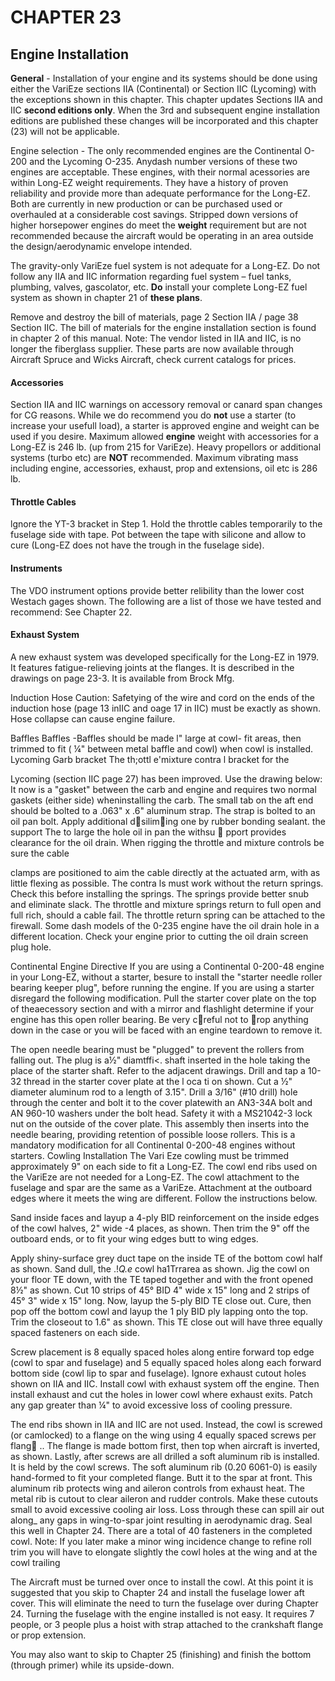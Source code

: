 # CHAPTER 23 

## Engine Installation 

**General** - Installation of your engine and its systems should be done using either the VariEze sections IIA (Continental) or Section IIC (Lycoming) with the exceptions shown in this chapter.
This chapter updates Sections IIA and IIC **second editions only**.
When the 3rd and subsequent engine installation editions are published these changes will be incorporated and this chapter (23) will not be applicable. 

Engine selection - The only recommended engines are the Continental O-200 and the Lycoming O-235.
Anydash number versions of these two engines are acceptable. 
These engines, with their normal acessories are within Long-EZ weight requirements.
They have a history of proven reliability and provide more than adequate performance for the Long-EZ.
Both are currently in new production or can be purchased used or overhauled at a considerable cost savings.
Stripped down versions of higher horsepower engines do meet the **weight** requirement but are not recommended because the aircraft would be operating in an area outside the design/aerodynamic envelope intended. 

The gravity-only VariEze fuel system is not adequate for a Long-EZ.
Do not follow any IIA and IIC information regarding fuel system – fuel tanks, plumbing, valves, gascolator, etc.
**Do** install your complete Long-EZ fuel system as shown in chapter 21 of **these plans**.

Remove and destroy the bill of materials, page 2 Section IIA / page 38 Section IIC.
The bill of materials for the engine installation section is found in chapter 2 of this manual.
Note: The vendor listed in IIA and IIC, is no longer the fiberglass supplier.
These parts are now available through Aircraft Spruce and Wicks Aircraft, check current catalogs for prices.

#### Accessories

Section IIA and IIC warnings on accessory removal or canard span changes for CG reasons.
While we do recommend you do **not** use a starter (to increase your usefull load), a starter is approved engine and weight can be used if you desire.
Maximum allowed **engine** weight with accessories for a Long-EZ is 246 lb. (up from 215 for VariEze).
Heavy propellors or additional systems (turbo etc) are **NOT** recommended.
Maximum vibrating mass including engine, accessories, exhaust, prop and extensions, oil etc is 286 lb. 

#### Throttle Cables

lgnore the YT-3 bracket in Step 1.
Hold the throttle cables temporarily to the fuselage side with tape.
Pot between the tape with silicone and allow to cure (Long-EZ does not have the trough in the fuselage side). 

#### Instruments

The VDO instrument options provide better relibility than the lower cost Westach gages shown.
The following are a list of those we have tested and recommend: See Chapter 22.

#### Exhaust System

A new exhaust system was developed specifically for the Long-EZ in 1979.
It features fatigue-relieving joints at the flanges.
It is described in the drawings on page 23-3.
It is available from Brock Mfg.

Induction Hose 
Caution: Safetying of the wire and cord on the ends 
of the induction hose (page 13 inIIC and oage 17 in 
IIC) must be exactly as shown. Hose collapse can cause engine failure. 

Baffles 
Baffles -Baffles should be made l" large at cowl-
fit areas, then trimmed to fit ( ¼" between metal baffle and cowl) when cowl is installed. 
Lycoming Garb bracket 
The th;ottl e'mixture contra l bracket for the

Lycoming 
(section IIC page 27) has been improved. Use the drawing below: It now is a "gasket" between the carb and 
engine and requires two normal gaskets (either side) 
wheninstalling the carb. The small tab on the aft 
end should be bolted to a .063" x .6" aluminum strap. 
The strap is bolted to an oil pan bolt. Apply additional 
d􀀞silim􀀟ing one by rubber bonding sealant. the support The to large the hole oil in pan the withsu 
􀀢 pport provides clearance for the oil drain. When rigging
the throttle and mixture controls be sure the cable 

clamps are positioned to aim the cable directly at 
the actuated arm, with as little flexing as possible. The contra ls must work without the return springs. Check this before installing the springs. The springs provide better snub and eliminate slack. The throttle and 
mixture springs return to full open and full rich, 
should a cable fail. The throttle return spring can 
be attached to the firewall. Some dash models of the 0-235 engine have the oil drain hole in a different 
location. Check your engine prior to cutting the oil drain screen plug hole.

Continental Engine Directive 
If you are using a Continental 0-200-48 engine in your Long-EZ, without a starter, besure to install the 
"starter needle roller bearing keeper plug", before 
running the engine. If you are using a starter 
disregard the following modification. 
Pull the starter cover plate on the top of theaecessory section and with a mirror and flashlight determine 
if your engine has this open roller bearing. Be very 
c􀀞reful not to 􀀥rop anything down in the case or you will be faced with an engine teardown to remove it. 

The open needle bearing must be "plugged" to prevent 
the rollers from falling out. The plug is a½" diamtffi<. shaft inserted in the hole taking the place of the 
starter shaft. Refer to the adjacent drawings. Drill and tap a 10-32 thread in the starter cover plate at 
the l oca ti on shown. Cut a ½" diameter aluminum rod 
to a length of 3.15". Drill a 3/16" (#10 drill) hole 
through the center and bolt it to the cover platewith 
an AN3-34A bolt and AN 960-10 washers under the bolt 
head. Safety it with a MS21042-3 lock nut on the outside of the cover plate. This assembly then inserts into 
the needle bearing, providing retention of possible 
loose rollers. This is a mandatory modification for 
all Continental 0-200-48 engines without starters. 
Cowling Installation 
The Vari Eze cowling must be trimmed approximately 9" 
on each side to fit a Long-EZ. The cowl end ribs used on the VariEze are not needed for a Long-EZ. The cowl attachment to the fuselage and spar are the same as 
a VariEze. Attachment at the outboard edges where 
it meets the wing are different. Follow the instructions below. 

Sand inside faces and layup a 4-ply BID 
reinforcement on the inside edges of the cowl 
halves, 2" wide -4 places, as shown. Then trim the 9" off the outboard ends, or to fit your wing edges butt to wing edges. 

Apply shiny-surface grey duct tape on the inside TE 
of the bottom cowl half as shown. Sand dull, the .!_Q.e_ cowl ha1Trrarea as shown. Jig the cowl on your floor TE down, with the TE taped together and with the front opened 8½" as shown. Cut 10 strips of 45° BID 4" wide x 15" long and 2 strips of 45° 3" wide x 15" long. 
Now, layup the 5-ply BID TE close out. Cure, then 
pop off the bottom cowl and layup the 1 ply BID ply 
lapping onto the top. Trim the closeout to 1.6" as 
shown. This TE close out will have three equally spaced fasteners on each side. 

Screw placement is 8 equally spaced holes along entire forward top edge (cowl to spar and fuselage) and 5 
equally spaced holes along each forward bottom side 
(cowl lip to spar and fuselage). 
Ignore exhaust cutout holes shown on IIA and IIC. 
Install cowl with exhaust system off the engine. Then install exhaust and cut the holes in lower cowl where exhaust exits. Patch any gap greater than ¼" to avoid excessive loss of cooling pressure. 

The end ribs shown in IIA and IIC are not used. Instead, the cowl is screwed (or camlocked) to a flange on the 
wing using 4 equally spaced screws per flang􀀂 .. The 
flange is made bottom first, then top when aircraft 
is inverted, as shown. Lastly, after screws are all 
drilled a soft aluminum rib is installed. It is held 
by the cowl screws. The soft aluminum rib (0.20 6061-0) is easily hand-formed to fit your completed flange. 
Butt it to the spar at front. This aluminum rib protects wing and aileron controls from exhaust heat. The metal rib is cutout to clear aileron and rudder controls. 
Make these cutouts small to avoid excessive cooling 
air loss. Loss through these can spill air out along_ 
any gaps in wing-to-spar joint resulting in aerodynamic drag. Seal this well in Chapter 24. 
There are a total of 40 fasteners in the completed 
cowl. 
Note: If you later make a minor wing incidence change to refine roll trim you will have to elongate slightly the cowl holes at the wing and at the cowl trailing 

The Aircraft must be turned over once 
to install the cowl. 
At this point it is suggested that you skip to 
Chapter 24 and install the fuselage lower aft cover. This will eliminate the need to turn the fuselage over during Chapter 24. Turning the fuselage with the engine installed is not easy. It requires 7 
people, or 3 people plus a hoist with strap attached to the crankshaft flange or prop extension. 

You may also want to skip to Chapter 25 (finishing) 
and finish the bottom (through primer) while its upside-down.
